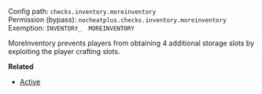 Config path: `checks.inventory.moreinventory`  
Permission (bypass): `nocheatplus.checks.inventory.moreinventory`  
Exemption: `INVENTORY_  MOREINVENTORY`  

MoreInventory prevents players from obtaining 4 additional storage slots by exploiting the player crafting slots.

**Related**  
* [Active](https://github.com/Updated-NoCheatPlus/Docs/blob/master/Settings/General.md#active)
